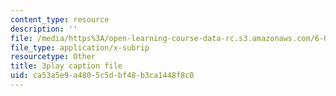 ```yaml
---
content_type: resource
description: ''
file: /media/https%3A/open-learning-course-data-rc.s3.amazonaws.com/6-034-artificial-intelligence-fall-2010/ca53a5e9a4805c5dbf48b3ca1448f8c0_VrMHA3yX_QI.vtt
file_type: application/x-subrip
resourcetype: Other
title: 3play caption file
uid: ca53a5e9-a480-5c5d-bf48-b3ca1448f8c0
---
```

